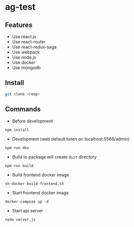 # ag-test

## Features
 - Use react.js
 - Use react-router
 - Use react-redux-saga
 - Use webpack
 - Use node.js
 - Use docker
 - Use mongodb

## Install
```bash
git clone <reop>
```

## Commands
 - Before development
```
npm install
```

 - Development (web default listen on localhost:5566/admin)
```
npm run dev
```
 - Build to package will create `dist` directory
```
npm run build
```
 - Build frontend docker image
```
sh docker-build-frontend.sh
```
 - Start frontend docker image
```
docker-compose up -d
```
 - Start api server
```
node server.js
```